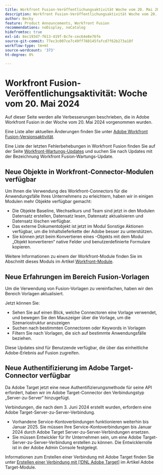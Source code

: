 ```yaml
---
title: Workfront Fusion-Veröffentlichungsaktivität Woche vom 20. Mai 2024
description: Workfront Fusion-Veröffentlichungsaktivität Woche vom 20. Mai 2024
author: Becky
feature: Product Announcements, Workfront Fusion
recommendations: noDisplay, noCatalog
hidefromtoc: true
exl-id: 8ec193d7-f613-419f-8c7e-cec64e8e76fe
source-git-commit: 77ec3c007ce7c49ff760145fafcd7f62b273a18f
workflow-type: tm+mt
source-wordcount: '373'
ht-degree: 0%

---
```


# Workfront Fusion-Veröffentlichungsaktivität: Woche vom 20. Mai 2024

Auf dieser Seite werden alle Verbesserungen beschrieben, die in Adobe Workfront Fusion in der Woche vom 20. Mai 2024 vorgenommen wurden.

Eine Liste aller aktuellen Änderungen finden Sie unter [Adobe Workfront Fusion-Versionsaktivität](/help/workfront-fusion/fusion-product-releases/fusion-release-activity.md).

Eine Liste der letzten Fehlerbehebungen in Workfront Fusion finden Sie auf der Seite [Workfront-Wartungs-Updates](https://experienceleague.adobe.com/docs/workfront-known-issues/releases/current-updates.html) und suchen Sie nach Updates mit der Bezeichnung Workfront Fusion-Wartungs-Update.

## Neue Objekte in Workfront-Connector-Modulen verfügbar

Um Ihnen die Verwendung des Workfront-Connectors für die Anwendungsfälle Ihres Unternehmens zu erleichtern, haben wir in einigen Modulen mehr Objekte verfügbar gemacht:

* Die Objekte Baseline, Wechselkurs und Team sind jetzt in den Modulen Datensatz erstellen, Datensatz lesen, Datensatz aktualisieren und Datensatz löschen verfügbar.
* Das externe Dokumentobjekt ist jetzt im Modul Sonstige Aktionen verfügbar, um die Inhaltslieferkette der Adobe besser zu unterstützen.
* Sie können jetzt beim Konvertieren eines -Objekts mit dem Modul „Objekt konvertieren“ native Felder und benutzerdefinierte Formulare kopieren.

Weitere Informationen zu einem der Workfront-Module finden Sie im Abschnitt dieses Moduls im Artikel [Workfront-Module](/help/workfront-fusion/references/apps-and-modules/adobe-connectors/workfront-modules.md).

## Neue Erfahrungen im Bereich Fusion-Vorlagen

Um die Verwendung von Fusion-Vorlagen zu vereinfachen, haben wir den Bereich Vorlagen aktualisiert.

Jetzt können Sie:

* Sehen Sie auf einen Blick, welche Connectoren eine Vorlage verwendet, und bewegen Sie den Mauszeiger über die Vorlage, um die Szenariostruktur anzuzeigen
* Suchen nach bestimmten Connectoren oder Keywords in Vorlagen
* Filtern Sie nach Vorlagen, die sich auf bestimmte Anwendungsfälle beziehen.

Diese Updates sind für Benutzende verfügbar, die über das einheitliche Adobe-Erlebnis auf Fusion zugreifen.

<!--For more information on the Fusion Templates area, see [Scenario Templates](/help/quicksilver/workfront-fusion/scenarios/templates/fusion-templates.md).-->

## Neue Authentifizierung im Adobe Target-Connector verfügbar

Da Adobe Target jetzt eine neue Authentifizierungsmethode für seine API erfordert, haben wir im Adobe Target-Connector den Verbindungstyp „Server-zu-Server“ hinzugefügt.

Verbindungen, die nach dem 3. Juni 2024 erstellt wurden, erfordern eine Adobe Target-Server-zu-Server-Verbindung.

* Vorhandene Service-Kontoverbindungen funktionieren weiterhin bis Januar 2025. Sie müssen Ihre Service-Kontoverbindungen bis Januar 2024 durch Adobe Target Server-zu-Server-Verbindungen ersetzen.
* Sie müssen Entwickler für Ihr Unternehmen sein, um eine Adobe Target-Server-zu-Server-Verbindung erstellen zu können. Die Entwicklerrolle ist in der Adobe Admin Console festgelegt.

Informationen zum Erstellen einer Verbindung mit Adobe Target finden Sie unter [Erstellen einer Verbindung mit [!DNL Adobe Target]](/help/workfront-fusion/references/apps-and-modules/adobe-connectors/adobe-target-modules.md#create-a-connection-to-adobe-target) im Artikel Adobe Target-Module.
